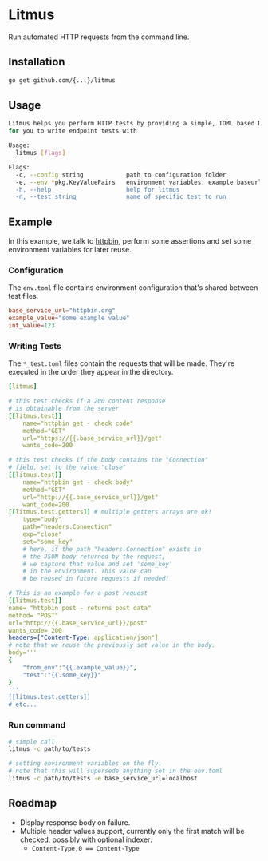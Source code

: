 # Litmus
Run automated HTTP requests from the command line.

## Installation

```bash
go get github.com/{...}/litmus
```

## Usage

```bash
Litmus helps you perform HTTP tests by providing a simple, TOML based DSL
for you to write endpoint tests with

Usage:
  litmus [flags]

Flags:
  -c, --config string            path to configuration folder
  -e, --env *pkg.KeyValuePairs   environment variables: example baseurl=httpbin.org" (default &pkg.KeyValuePairs(nil))
  -h, --help                     help for litmus
  -n, --test string              name of specific test to run

```

## Example

In this example, we talk to [httpbin](http://httpbin.org/), perform some assertions and set some environment variables for later reuse.

### Configuration

The `env.toml` file contains environment configuration that's shared between test files.

```toml
base_service_url="httpbin.org"
example_value="some example value"
int_value=123
```

### Writing Tests

The `*_test.toml` files contain the requests that will be made.  They're executed in the order they appear in the directory.

```yaml
[litmus]

# this test checks if a 200 content response
# is obtainable from the server
[[litmus.test]]
	name="httpbin get - check code"
	method="GET"
	url="https://{{.base_service_url}}/get"
	wants_code=200

# this test checks if the body contains the "Connection"
# field, set to the value "close"
[[litmus.test]]
	name="httpbin get - check body"
	method="GET"
	url="http://{{.base_service_url}}/get"
	want_code=200
[[litmus.test.getters]] # multiple getters arrays are ok!
	type="body"
	path="headers.Connection"
	exp="close"
	set="some_key"
	# here, if the path "headers.Connection" exists in
	# the JSON body returned by the request,
	# we capture that value and set 'some_key'
	# in the environment. This value can
	# be reused in future requests if needed!

# This is an example for a post request
[[litmus.test]]
name= "httpbin post - returns post data"
method= "POST"
url="http://{{.base_service_url}}/post"
wants_code= 200
headers=["Content-Type: application/json"]
# note that we reuse the previously set value in the body.
body='''
{
	"from_env":"{{.example_value}}",
	"test":"{{.some_key}}"
}
'''
[[litmus.test.getters]]
# etc...
```

### Run command

```bash
# simple call
litmus -c path/to/tests

# setting environment variables on the fly.
# note that this will supersede anything set in the env.toml
litmus -c path/to/tests -e base_service_url=localhost
```

## Roadmap
* Display response body on failure.
* Multiple header values support, currently only the first match will be checked, possibly with optional indexer:
  * `Content-Type,0 == Content-Type`